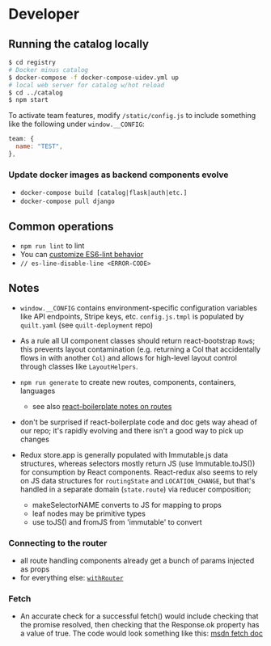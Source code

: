 # Developer 
## Running the catalog locally
```sh
$ cd registry
# Docker minus catalog
$ docker-compose -f docker-compose-uidev.yml up
# local web server for catalog w/hot reload
$ cd ../catalog
$ npm start 
```
To activate team features, modify `/static/config.js` to include something
like the following under `window.__CONFIG`:
```javascript
team: {
  name: "TEST",
},
```

### Update docker images as backend components evolve
* `docker-compose build [catalog|flask|auth|etc.]`
* `docker-compose pull django`

## Common operations
* `npm run lint` to lint
* You can [customize ES6-lint behavior](http://eslint.org/docs/user-guide/configuring)
* `// es-line-disable-line <ERROR-CODE>`

## Notes
- `window.__CONFIG` contains environment-specific configuration variables like API endpoints, Stripe keys, etc. `config.js.tmpl` is populated by `quilt.yaml` (see `quilt-deployment` repo) 

- As a rule all UI component classes should return react-bootstrap `Row`s;
  this prevents layout contamination (e.g. returning a Col that accidentally
  flows in with another `Col`) and allows for high-level layout control
  through classes like `LayoutHelpers`.

- `npm run generate` to create new routes, components, containers, languages
  - see also [react-boilerplate notes on routes](https://github.com/react-boilerplate/react-boilerplate/blob/master/docs/js/routing.md)

- don't be surprised if react-boilerplate code and doc gets way ahead of our repo;
it's rapidly evolving and there isn't a good way to pick up changes

- Redux store.app is generally populated with Immutable.js data structures, whereas
selectors mostly return JS (use Immutable.toJS()) for consumption by React components.
React-redux also seems to rely on JS data structures for `routingState` and `LOCATION_CHANGE`,
but that's handled in a separate domain (`state.route`) via reducer composition;
  - makeSelectorNAME converts to JS for mapping to props
  - leaf nodes may be primitive types
  - use toJS() and fromJS from 'immutable' to convert

### Connecting to the router
- all route handling components already get a bunch of params injected as props
- for everything else: [`withRouter`](https://github.com/ReactTraining/react-router/blob/c3cd9675bd8a31368f87da74ac588981cbd6eae7/upgrade-guides/v2.4.0.#d)

### Fetch
- An accurate check for a successful fetch() would include checking that the promise resolved, then checking that the Response.ok property has a value of true. The code would look something like this:
[msdn fetch doc](https://developer.mozilla.org/en-US/docs/Web/API/Fetch_API/Using_Fetch)
